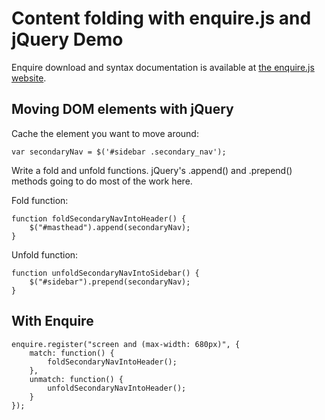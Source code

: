 # Content folding with enquire.js and jQuery Demo

Enquire download and syntax documentation is available at [the enquire.js website](http://wicky.nillia.ms/enquire.js/).

## Moving DOM elements with jQuery

Cache the element you want to move around:

	var secondaryNav = $('#sidebar .secondary_nav');

Write a fold and unfold functions. jQuery's .append() and .prepend() methods going to do most of the work here.

Fold function:

	function foldSecondaryNavIntoHeader() {
		$("#masthead").append(secondaryNav);
	}

Unfold function:

	function unfoldSecondaryNavIntoSidebar() {
		$("#sidebar").prepend(secondaryNav);
	}


## With Enquire

    enquire.register("screen and (max-width: 680px)", {
    	match: function() {
    		foldSecondaryNavIntoHeader();
    	},
    	unmatch: function() {
    		unfoldSecondaryNavIntoHeader();
    	}
    });
